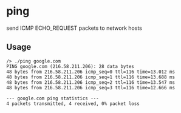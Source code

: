# ping
send ICMP ECHO_REQUEST packets to network hosts


## Usage

````shell
/> ./ping google.com
PING google.com (216.58.211.206): 28 data bytes
48 bytes from 216.58.211.206 icmp_seq=0 ttl=116 time=13.012 ms
48 bytes from 216.58.211.206 icmp_seq=1 ttl=116 time=13.688 ms
48 bytes from 216.58.211.206 icmp_seq=2 ttl=116 time=13.547 ms
48 bytes from 216.58.211.206 icmp_seq=3 ttl=116 time=12.666 ms

--- google.com ping statistics ---
4 packets transmitted, 4 received, 0% packet loss

````
